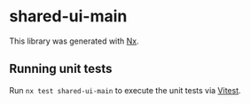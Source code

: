 # shared-ui-main

This library was generated with [Nx](https://nx.dev).

## Running unit tests

Run `nx test shared-ui-main` to execute the unit tests via [Vitest](https://vitest.dev/).
